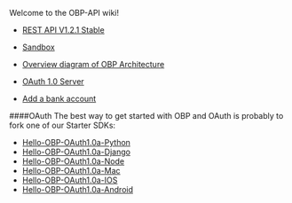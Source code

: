 Welcome to the OBP-API wiki!

* [REST API V1.2.1 Stable](https://github.com/OpenBankProject/OBP-API/wiki/REST-API-V1.2.1)

* [Sandbox](https://github.com/OpenBankProject/OBP-API/wiki/Sandbox)

* [Overview diagram of OBP Architecture](https://github.com/OpenBankProject/OBP-API/wiki/Open-Bank-Project-Architecture)

* [OAuth 1.0 Server](https://github.com/OpenBankProject/OBP-API/wiki/OAuth-1.0-Server)

* [Add a bank account](https://github.com/OpenBankProject/OBP-API/wiki/Add-a-bank-Account)

####OAuth
The best way to get started with OBP and OAuth is probably to fork one of our Starter SDKs:

* [Hello-OBP-OAuth1.0a-Python](https://github.com/OpenBankProject/Hello-OBP-OAuth1.0a-Python)
* [Hello-OBP-OAuth1.0a-Django](https://github.com/OpenBankProject/Hello-OBP-OAuth1.0a-Django)
* [Hello-OBP-OAuth1.0a-Node](https://github.com/OpenBankProject/Hello-OBP-OAuth1.0a-Node)
* [Hello-OBP-OAuth1.0a-Mac](https://github.com/OpenBankProject/Hello-OBP-OAuth1.0a-Mac)
* [Hello-OBP-OAuth1.0a-IOS](https://github.com/OpenBankProject/Hello-OBP-OAuth1.0a-IOS)
* [Hello-OBP-OAuth1.0a-Android](https://github.com/OpenBankProject/Hello-OBP-OAuth1.0a-Android)


